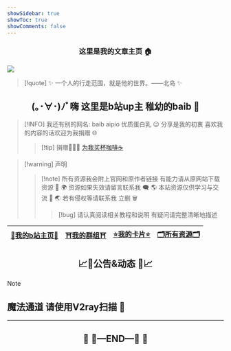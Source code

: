```yaml
---
showSidebar: true
showToc: true
showComments: false
---
```

### <center>这里是我的文章主页  🏠</center>

![](https://telegraph.youzhidanbairu.eu.org/file/8d040e6910ac064fb92dd.jpg)
> [!quote]  ✨ 一个人的行走范围，就是他的世界。——北岛 ✨

## <center>(｡･∀･)ﾉﾞ嗨 这里是b站up主 稚幼的baib 👋 </center>
> [!INFO]  我还有别的网名: baib aipio 优质蛋白乳 😉
分享是我的初衷 喜欢我的内容的话欢迎为我捐赠 🌐
>> [!tip] 捐赠💸💸💸
>> [为我买杯咖啡☕](https://flowershow.youzhidanbairu.eu.org/%F0%9F%99%87%E6%84%9F%E8%B0%A2%E6%82%A8%E7%9A%84%E6%8D%90%E8%B5%A0%20%F0%9F%99%87)


> [!warning] 声明
>>[!note] 所有资源我会附上官网和原作者链接 有能力请从原网站下载资源  💾
🌍 资源如果失效请留言联系我 🗨️
🌎 本站资源仅供学习与交流  🧐
🌏 若有侵权等请联系我 立删 🗑️
>>>[!bug] 请认真阅读相关教程和说明 有疑问请完整清晰地描述 

| [🌸**我的b站主页**🌸](https://space.bilibili.com/181073412?spm_id_from=333.1007.0.0) | [⛩️**我的群组**⛩️](https://flowershow.youzhidanbairu.eu.org/%E5%8A%A0%E5%85%A5%E6%88%91%E7%9A%84%E7%BE%A4%E7%BB%84%F0%9F%A6%84%F0%9F%8C%88) | [⭐**我的卡片**⭐](https://bento.me/aipio) | [🗂️**所有资源**🗂️](https://baib233-my.sharepoint.com/personal/youzhi_baib233_onmicrosoft_com/_layouts/15/onedrive.aspx?id=%2Fpersonal%2Fyouzhi%5Fbaib233%5Fonmicrosoft%5Fcom%2FDocuments%2F%E4%BC%98%E8%B4%A8%E8%9B%8B%E7%99%BD%E4%B9%B3%E7%9A%84%E8%B5%84%E6%BA%90%E5%85%B1%E4%BA%AB&ga=1) |
| ------------------------------------------------------------------------------- | --------------------------------------------------------------------------------------------------------------------------------------- | ------------------------------------ | ----------------------------------------------------------------------------------------------------------------------------------------------------------------------------------------------------------------------------------------------------------------------------------------- |
## <center>📈📢公告&动态 📢📈</center>


> [!note]
> ## 魔法通道 请使用V2ray扫描 🤳 


---
## <center>🛑  🚧—END—🚧  🛑</center>

